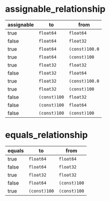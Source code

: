 # assignable_relationship

| assignable | to           | from           |
| ---------- | ------------ | -------------- |
| true       | `float64`    | `float64`      |
| false      | `float64`    | `float32`      |
| true       | `float64`    | `(const)100.0` |
| true       | `float64`    | `(const)100`   |
| true       | `float32`    | `float32`      |
| false      | `float32`    | `float64`      |
| true       | `float32`    | `(const)100.0` |
| true       | `float32`    | `(const)100`   |
| false      | `(const)100` | `float32`      |
| false      | `(const)100` | `float64`      |
| false      | `(const)100` | `(const)100`   |

# equals_relationship

| equals | to           | from         |
| ------ | ------------ | ------------ |
| true   | `float64`    | `float64`    |
| false  | `float64`    | `float32`    |
| true   | `float32`    | `float32`    |
| false  | `float64`    | `(const)100` |
| true   | `(const)100` | `(const)100` |